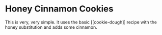 # Honey Cinnamon Cookies
This is very, very simple. It uses the basic [[cookie-dough]] recipe with the honey substitution and adds some cinnamon. 
